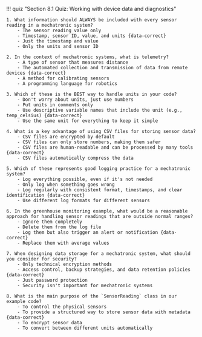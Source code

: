 !!! quiz "Section 8.1 Quiz: Working with device data and diagnostics"

    1. What information should ALWAYS be included with every sensor reading in a mechatronic system?
        - The sensor reading value only
        - Timestamp, sensor ID, value, and units {data-correct}
        - Just the timestamp and value
        - Only the units and sensor ID

    2. In the context of mechatronic systems, what is telemetry?
        - A type of sensor that measures distance
        - The automated collection and transmission of data from remote devices {data-correct}
        - A method for calibrating sensors
        - A programming language for robotics

    3. Which of these is the BEST way to handle units in your code?
        - Don't worry about units, just use numbers
        - Put units in comments only
        - Use descriptive variable names that include the unit (e.g., temp_celsius) {data-correct}
        - Use the same unit for everything to keep it simple

    4. What is a key advantage of using CSV files for storing sensor data?
        - CSV files are encrypted by default
        - CSV files can only store numbers, making them safer
        - CSV files are human-readable and can be processed by many tools {data-correct}
        - CSV files automatically compress the data

    5. Which of these represents good logging practice for a mechatronic system?
        - Log everything possible, even if it's not needed
        - Only log when something goes wrong
        - Log regularly with consistent format, timestamps, and clear identification {data-correct}
        - Use different log formats for different sensors

    6. In the greenhouse monitoring example, what would be a reasonable approach for handling sensor readings that are outside normal ranges?
        - Ignore them completely
        - Delete them from the log file
        - Log them but also trigger an alert or notification {data-correct}
        - Replace them with average values

    7. When designing data storage for a mechatronic system, what should you consider for security?
        - Only technical encryption methods
        - Access control, backup strategies, and data retention policies {data-correct}
        - Just password protection
        - Security isn't important for mechatronic systems

    8. What is the main purpose of the `SensorReading` class in our example code?
        - To control the physical sensors
        - To provide a structured way to store sensor data with metadata {data-correct}
        - To encrypt sensor data
        - To convert between different units automatically
